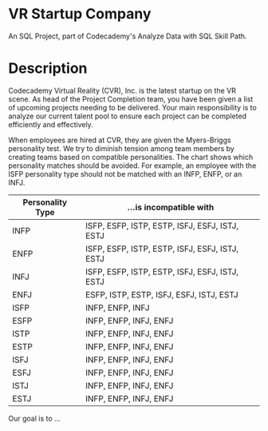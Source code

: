 # VR Startup Company 
An SQL Project, part of Codecademy's Analyze Data with SQL Skill Path. 
# Description 
Codecademy Virtual Reality (CVR), Inc. is the latest startup on the VR scene. As head of the Project Completion team, you have been given a list of upcoming projects needing to be delivered. Your main responsibility is to analyze our current talent pool to ensure each project can be completed efficiently and effectively.

When employees are hired at CVR, they are given the Myers-Briggs personality test. We try to diminish tension among team members by creating teams based on compatible personalities. The chart shows which personality matches should be avoided. For example, an employee with the ISFP personality type should not be matched with an INFP, ENFP, or an INFJ.

| Personality Type | …is incompatible with |
| --- | --- |
| INFP | ISFP, ESFP, ISTP, ESTP, ISFJ, ESFJ, ISTJ, ESTJ |
| ENFP | ISFP, ESFP, ISTP, ESTP, ISFJ, ESFJ, ISTJ, ESTJ |
| INFJ | ISFP, ESFP, ISTP, ESTP, ISFJ, ESFJ, ISTJ, ESTJ |
| ENFJ | ESFP, ISTP, ESTP, ISFJ, ESFJ, ISTJ, ESTJ |
| ISFP | INFP, ENFP, INFJ |
| ESFP | INFP, ENFP, INFJ, ENFJ |
| ISTP | INFP, ENFP, INFJ, ENFJ |
| ESTP | INFP, ENFP, INFJ, ENFJ |
| ISFJ | INFP, ENFP, INFJ, ENFJ |
| ESFJ | INFP, ENFP, INFJ, ENFJ |
| ISTJ | INFP, ENFP, INFJ, ENFJ |
| ESTJ | INFP, ENFP, INFJ, ENFJ |

Our goal is to ...
